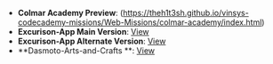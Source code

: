 - **Colmar Academy Preview**: (https://theh1t3sh.github.io/vinsys-codecademy-missions/Web-Missions/colmar-academy/index.html)
- **Excurison-App Main Version**: [View](https://theh1t3sh.github.io/vinsys-codecademy-missions/Web-Missions/Excurison-App/index.html)
- **Excurison-App Alternate Version**: [View](https://theh1t3sh.github.io/vinsys-codecademy-missions/Web-Missions/Excurison-App/index-v2.html)
- **Dasmoto-Arts-and-Crafts **: [View](https://theh1t3sh.github.io/vinsys-codecademy-missions/Web-Missions/Dasmoto-Arts-and-Crafts/index.html)
